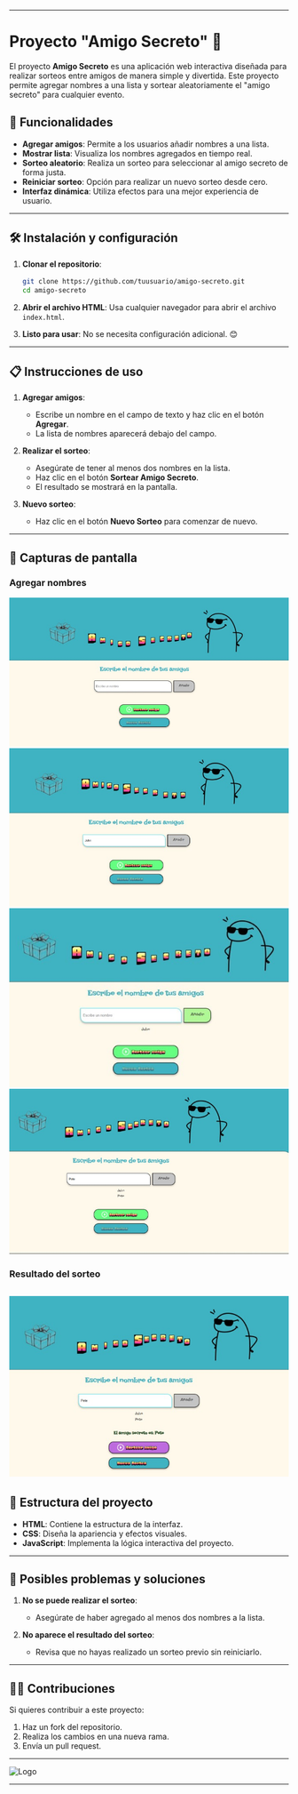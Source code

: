 
---

# Proyecto "Amigo Secreto" 🎉

El proyecto **Amigo Secreto** es una aplicación web interactiva diseñada para realizar sorteos entre amigos de manera simple y divertida. Este proyecto permite agregar nombres a una lista y sortear aleatoriamente el "amigo secreto" para cualquier evento.

## 🚀 Funcionalidades

- **Agregar amigos**: Permite a los usuarios añadir nombres a una lista.
- **Mostrar lista**: Visualiza los nombres agregados en tiempo real.
- **Sorteo aleatorio**: Realiza un sorteo para seleccionar al amigo secreto de forma justa.
- **Reiniciar sorteo**: Opción para realizar un nuevo sorteo desde cero.
- **Interfaz dinámica**: Utiliza efectos para una mejor experiencia de usuario.

---

## 🛠️ Instalación y configuración

1. **Clonar el repositorio**:
   ```bash
   git clone https://github.com/tuusuario/amigo-secreto.git
   cd amigo-secreto
   ```

2. **Abrir el archivo HTML**: 
   Usa cualquier navegador para abrir el archivo `index.html`.

3. **Listo para usar**: No se necesita configuración adicional. 😊

---

## 📋 Instrucciones de uso

1. **Agregar amigos**:
   - Escribe un nombre en el campo de texto y haz clic en el botón **Agregar**.
   - La lista de nombres aparecerá debajo del campo.

2. **Realizar el sorteo**:
   - Asegúrate de tener al menos dos nombres en la lista.
   - Haz clic en el botón **Sortear Amigo Secreto**.
   - El resultado se mostrará en la pantalla.

3. **Nuevo sorteo**:
   - Haz clic en el botón **Nuevo Sorteo** para comenzar de nuevo.

---

## 🌟 Capturas de pantalla

### Agregar nombres
![Agregar Nombres](https://github.com/MariaVictoria/challenge_AmigoSecreto_OracleOneAlura/blob/main/assets/capturas/Captura1.jpg)
![Agregar Nombres](https://github.com/MariaVictoria/challenge_AmigoSecreto_OracleOneAlura/blob/main/assets/capturas/Captura2.jpg)
![Agregar Nombres](https://github.com/MariaVictoria/challenge_AmigoSecreto_OracleOneAlura/blob/main/assets/capturas/Captura3.jpg)
![Agregar Nombres](https://github.com/MariaVictoria/challenge_AmigoSecreto_OracleOneAlura/blob/main/assets/capturas/Captura4.jpg)

### Resultado del sorteo

![Resultado del Sorteo](https://github.com/MariaVictoria/challenge_AmigoSecreto_OracleOneAlura/blob/main/assets/capturas/captura5.jpg)
---

## 📂 Estructura del proyecto

- **HTML**: Contiene la estructura de la interfaz.
- **CSS**: Diseña la apariencia y efectos visuales.
- **JavaScript**: Implementa la lógica interactiva del proyecto.

---

## 🐛 Posibles problemas y soluciones

1. **No se puede realizar el sorteo**:
   - Asegúrate de haber agregado al menos dos nombres a la lista.

2. **No aparece el resultado del sorteo**:
   - Revisa que no hayas realizado un sorteo previo sin reiniciarlo.

---

## 👩‍💻 Contribuciones

Si quieres contribuir a este proyecto:
1. Haz un fork del repositorio.
2. Realiza los cambios en una nueva rama.
3. Envía un pull request.

---


![Logo](https://github.com/MariaVictoria/challenge_AmigoSecreto_OracleOneAlura/blob/main/assets/minilogoMV.jpg)

---
